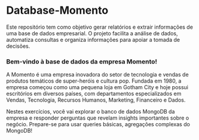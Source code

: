 # Database-Momento
Este repositório tem como objetivo gerar relatórios e extrair informações de uma base de dados empresarial. O projeto facilita a análise de dados, automatiza consultas e organiza informações para apoiar a tomada de decisões.

### Bem-vindo à base de dados da empresa Momento!

A Momento é uma empresa inovadora do setor de tecnologia e vendas de produtos temáticos de super-heróis e cultura pop. Fundada em 1980, a empresa começou como uma pequena loja em Gotham City e hoje possui escritórios em diversos países, com departamentos especializados em Vendas, Tecnologia, Recursos Humanos, Marketing, Financeiro e Dados.

Nestes exercícios, você vai explorar o banco de dados MongoDB da empresa e responder perguntas que revelam insights importantes sobre o negócio. Prepare-se para usar queries básicas, agregações complexas do MongoDB!
